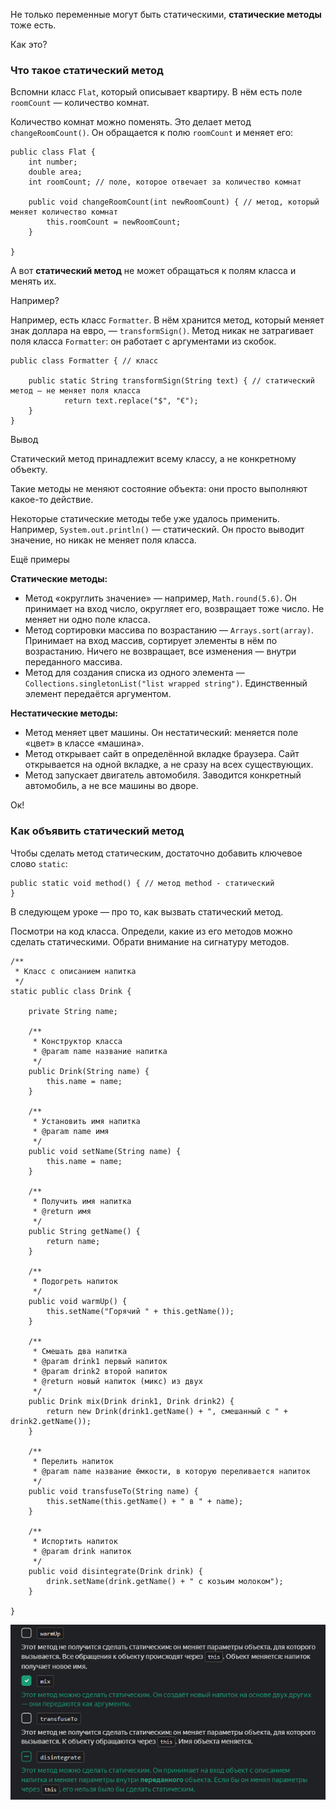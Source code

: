 Не только переменные могут быть статическими, **статические методы** тоже есть.



Как это?

### Что такое статический метод

Вспомни класс `Flat`, который описывает квартиру. В нём есть поле `roomCount` — количество комнат.

Количество комнат можно поменять. Это делает метод `changeRoomCount()`. Он обращается к полю `roomCount` и меняет его:



```
public class Flat {
    int number;
    double area;
    int roomCount; // поле, которое отвечает за количество комнат
    
    public void changeRoomCount(int newRoomCount) { // метод, который меняет количество комнат
        this.roomCount = newRoomCount;
    }

} 
```

А вот **статический метод** не может обращаться к полям класса и менять их.



Например?

Например, есть класс `Formatter`. В нём хранится метод, который меняет знак доллара на евро, — `transformSign()`. Метод никак не затрагивает поля класса `Formatter`: он работает с аргументами из скобок.



```
public class Formatter { // класс

    public static String transformSign(String text) { // статический метод — не меняет поля класса
            return text.replace("$", "€"); 
    }
} 
```



Вывод

Статический метод принадлежит всему классу, а не конкретному объекту.

Такие методы не меняют состояние объекта: они просто выполняют какое-то действие.

Некоторые статические методы тебе уже удалось применить. Например, `System.out.println()` — статический. Он просто выводит значение, но никак не меняет поля класса.



Ещё примеры

**Статические методы:**

- Метод «округлить значение» — например, `Math.round(5.6)`. Он принимает на вход число, округляет его, возвращает тоже число. Не меняет ни одно поле класса.
- Метод сортировки массива по возрастанию — `Arrays.sort(array)`. Принимает на вход массив, сортирует элементы в нём по возрастанию. Ничего не возвращает, все изменения — внутри переданного массива.
- Метод для создания списка из одного элемента — `Collections.singletonList("list wrapped string")`. Единственный элемент передаётся аргументом.

**Нестатические методы:**

- Метод меняет цвет машины. Он нестатический: меняется поле «цвет» в классе «машина».
- Метод открывает сайт в определённой вкладке браузера. Сайт открывается на одной вкладке, а не сразу на всех существующих.
- Метод запускает двигатель автомобиля. Заводится конкретный автомобиль, а не все машины во дворе.



Ок!

### Как объявить статический метод

Чтобы сделать метод статическим, достаточно добавить ключевое слово `static`:



```
public static void method() { // метод method - статический
} 
```

В следующем уроке — про то, как вызвать статический метод.

Посмотри на код класса. Определи, какие из его методов можно сделать статическими. Обрати внимание на сигнатуру методов.



```
/**
 * Класс с описанием напитка
 */
static public class Drink {

    private String name;

    /**
     * Конструктор класса
     * @param name название напитка
     */
    public Drink(String name) {
        this.name = name;
    }

    /**
     * Установить имя напитка
     * @param name имя
     */
    public void setName(String name) {
        this.name = name;
    }

    /**
     * Получить имя напитка
     * @return имя
     */
    public String getName() {
        return name;
    }

    /**
     * Подогреть напиток
     */
    public void warmUp() {
        this.setName("Горячий " + this.getName());
    }

    /**
     * Смешать два напитка
     * @param drink1 первый напиток
     * @param drink2 второй напиток
     * @return новый напиток (микс) из двух
     */
    public Drink mix(Drink drink1, Drink drink2) {
        return new Drink(drink1.getName() + ", смешанный с " + drink2.getName());
    }

    /**
     * Перелить напиток
     * @param name название ёмкости, в которую переливается напиток
     */
    public void transfuseTo(String name) {
        this.setName(this.getName() + " в " + name);
    }

    /**
     * Испортить напиток
     * @param drink напиток
     */
    public void disintegrate(Drink drink) {
        drink.setName(drink.getName() + " с козьим молоком");
    }

}
```
![img_6.png](img%2Fimg_6.png)
